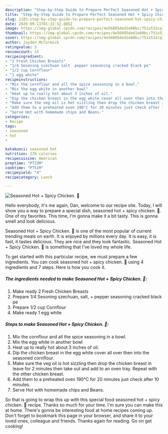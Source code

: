 ```yaml
---
description: "Step-by-Step Guide to Prepare Perfect Seasoned Hot + Spicy Chicken. 🤗"
title: "Step-by-Step Guide to Prepare Perfect Seasoned Hot + Spicy Chicken. 🤗"
slug: 1183-step-by-step-guide-to-prepare-perfect-seasoned-hot-spicy-chicken
date: 2020-09-11T01:32:52.805Z
image: https://img-global.cpcdn.com/recipes/4e56895ded1e60bc/751x532cq70/seasoned-hot-spicy-chicken-🤗-recipe-main-photo.jpg
thumbnail: https://img-global.cpcdn.com/recipes/4e56895ded1e60bc/751x532cq70/seasoned-hot-spicy-chicken-🤗-recipe-main-photo.jpg
cover: https://img-global.cpcdn.com/recipes/4e56895ded1e60bc/751x532cq70/seasoned-hot-spicy-chicken-🤗-recipe-main-photo.jpg
author: Jayden McCormick
ratingvalue: 3
reviewcount: 15
recipeingredient:
- "2 Fresh Chicken Breasts"
- "1/4 Sesoning szechuan salt  pepper seasoning cracked black pe"
- "1/2 cup Cornflour"
- "1 egg white"
recipeinstructions:
- "Mix the cornflour and all the spice seasoning in a bowl."
- "Mix the egg white in another bowl"
- "Heat up to really hot about 3 inches of oil."
- "Dip the chicken breast in the egg white cover all over then into the seasoned cornflour."
- "Make sure the veg oil is hot sizzling then drop the chicken breast in leave for 2 minutes then take out and add to an oven tray. Repeat with the other chicken breast."
- "Add them to a preheated oven 190°C for 20 minutes just check after 10 minutes."
- "Serve Hot with homemade chips and Beans."
categories:
- Recipe
tags:
- seasoned
- hot
- 

katakunci: seasoned hot  
nutrition: 270 calories
recipecuisine: American
preptime: "PT23M"
cooktime: "PT51M"
recipeyield: "4"
recipecategory: Lunch

---
```



![Seasoned Hot + Spicy Chicken. 🤗](https://img-global.cpcdn.com/recipes/4e56895ded1e60bc/751x532cq70/seasoned-hot-spicy-chicken-🤗-recipe-main-photo.jpg)

Hello everybody, it's me again, Dan, welcome to our recipe site. Today, I will show you a way to prepare a special dish, seasoned hot + spicy chicken. 🤗. One of my favorites. This time, I'm gonna make it a bit tasty. This is gonna smell and look delicious.



Seasoned Hot + Spicy Chicken. 🤗 is one of the most popular of current trending meals on earth. It is enjoyed by millions every day. It is easy, it is fast, it tastes delicious. They are nice and they look fantastic. Seasoned Hot + Spicy Chicken. 🤗 is something that I've loved my whole life.


To get started with this particular recipe, we must prepare a few ingredients. You can cook seasoned hot + spicy chicken. 🤗 using 4 ingredients and 7 steps. Here is how you cook it.

<!--inarticleads1-->

##### The ingredients needed to make Seasoned Hot + Spicy Chicken. 🤗:

1. Make ready 2 Fresh Chicken Breasts
1. Prepare 1/4 Sesoning szechuan, salt, + pepper seasoning cracked black pe
1. Prepare 1/2 cup Cornflour
1. Make ready 1 egg white




<!--inarticleads2-->

##### Steps to make Seasoned Hot + Spicy Chicken. 🤗:

1. Mix the cornflour and all the spice seasoning in a bowl.
1. Mix the egg white in another bowl
1. Heat up to really hot about 3 inches of oil.
1. Dip the chicken breast in the egg white cover all over then into the seasoned cornflour.
1. Make sure the veg oil is hot sizzling then drop the chicken breast in leave for 2 minutes then take out and add to an oven tray. Repeat with the other chicken breast.
1. Add them to a preheated oven 190°C for 20 minutes just check after 10 minutes.
1. Serve Hot with homemade chips and Beans.




So that is going to wrap this up with this special food seasoned hot + spicy chicken. 🤗 recipe. Thanks so much for your time. I'm sure you can make this at home. There's gonna be interesting food at home recipes coming up. Don't forget to bookmark this page in your browser, and share it to your loved ones, colleague and friends. Thanks again for reading. Go on get cooking!
